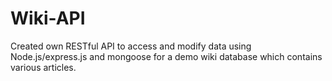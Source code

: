 # Wiki-API
Created own RESTful API to access and modify data using Node.js/express.js and mongoose for a demo wiki database which contains various articles. 
